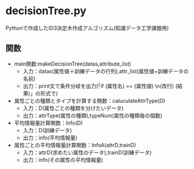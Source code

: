 # decisionTree.py
Pythonで作成したID3決定木作成アルゴリズム(知識データ工学課題用)

## 関数
* main関数:makeDecisionTree(datas,attribute_list)
   * 入力：datas(属性値＋訓練データの行列),attr_list(属性値+訓練データの名前)
   * 出力：print文で条件分岐を出力(「if (属性名) == (属性値) \n(改行) (結果)」の形式で)
* 属性ごとの種類とタイプを計算する関数：caluculateAttrType(D)
  * 入力：D(属性ごとの種類を分けたいデータ)
  * 出力：attrType(属性の種類),typeNum(属性の種類毎の個数)
* 平均情報量計算関数：Info(D)
  * 入力：D(訓練データ)
  * 出力：info(平均情報量)
* 属性ごとの平均情報量計算関数：InfoA(attrD,trainD)
  * 入力：attrD(求めたい属性のデータ),trainD(訓練データ)
  * 出力：info(その属性の平均情報量)
